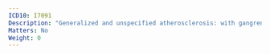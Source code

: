 ```yaml
---
ICD10: I7091
Description: "Generalized and unspecified atherosclerosis: with gangrene"
Matters: No
Weight: 0
---
```


